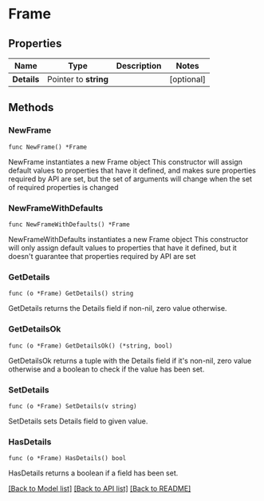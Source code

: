 # Frame

## Properties

Name | Type | Description | Notes
------------ | ------------- | ------------- | -------------
**Details** | Pointer to **string** |  | [optional] 

## Methods

### NewFrame

`func NewFrame() *Frame`

NewFrame instantiates a new Frame object
This constructor will assign default values to properties that have it defined,
and makes sure properties required by API are set, but the set of arguments
will change when the set of required properties is changed

### NewFrameWithDefaults

`func NewFrameWithDefaults() *Frame`

NewFrameWithDefaults instantiates a new Frame object
This constructor will only assign default values to properties that have it defined,
but it doesn't guarantee that properties required by API are set

### GetDetails

`func (o *Frame) GetDetails() string`

GetDetails returns the Details field if non-nil, zero value otherwise.

### GetDetailsOk

`func (o *Frame) GetDetailsOk() (*string, bool)`

GetDetailsOk returns a tuple with the Details field if it's non-nil, zero value otherwise
and a boolean to check if the value has been set.

### SetDetails

`func (o *Frame) SetDetails(v string)`

SetDetails sets Details field to given value.

### HasDetails

`func (o *Frame) HasDetails() bool`

HasDetails returns a boolean if a field has been set.


[[Back to Model list]](../README.md#documentation-for-models) [[Back to API list]](../README.md#documentation-for-api-endpoints) [[Back to README]](../README.md)


